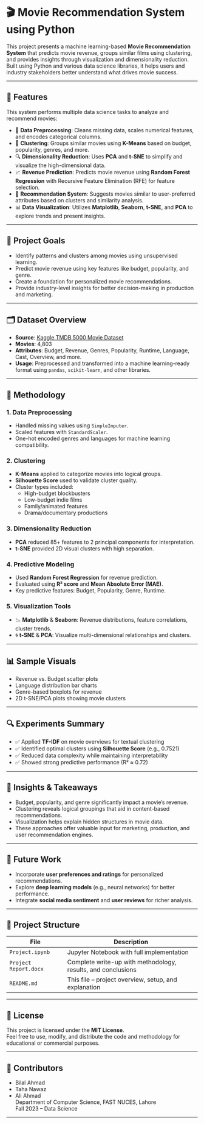 # 🎬 Movie Recommendation System using Python

This project presents a machine learning-based **Movie Recommendation System** that predicts movie revenue, groups similar films using clustering, and provides insights through visualization and dimensionality reduction. Built using Python and various data science libraries, it helps users and industry stakeholders better understand what drives movie success.

---

## 📌 Features

This system performs multiple data science tasks to analyze and recommend movies:

- 📂 **Data Preprocessing**: Cleans missing data, scales numerical features, and encodes categorical columns.
- 🎯 **Clustering**: Groups similar movies using **K-Means** based on budget, popularity, genres, and more.
- 🔍 **Dimensionality Reduction**: Uses **PCA** and **t-SNE** to simplify and visualize the high-dimensional data.
- 📈 **Revenue Prediction**: Predicts movie revenue using **Random Forest Regression** with Recursive Feature Elimination (RFE) for feature selection.
- 🎥 **Recommendation System**: Suggests movies similar to user-preferred attributes based on clusters and similarity analysis.
- 📊 **Data Visualization**: Utilizes **Matplotlib**, **Seaborn**, **t-SNE**, and **PCA** to explore trends and present insights.

---

## 🎯 Project Goals

- Identify patterns and clusters among movies using unsupervised learning.
- Predict movie revenue using key features like budget, popularity, and genre.
- Create a foundation for personalized movie recommendations.
- Provide industry-level insights for better decision-making in production and marketing.

---

## 🗂️ Dataset Overview

- **Source**: [Kaggle TMDB 5000 Movie Dataset](https://www.kaggle.com/datasets/tmdb/tmdb-movie-metadata)
- **Movies**: 4,803
- **Attributes**: Budget, Revenue, Genres, Popularity, Runtime, Language, Cast, Overview, and more.
- **Usage**: Preprocessed and transformed into a machine learning-ready format using `pandas`, `scikit-learn`, and other libraries.

---

## 🧠 Methodology

### 1. Data Preprocessing
- Handled missing values using `SimpleImputer`.
- Scaled features with `StandardScaler`.
- One-hot encoded genres and languages for machine learning compatibility.

### 2. Clustering
- **K-Means** applied to categorize movies into logical groups.
- **Silhouette Score** used to validate cluster quality.
- Cluster types included:
  - High-budget blockbusters
  - Low-budget indie films
  - Family/animated features
  - Drama/documentary productions

### 3. Dimensionality Reduction
- **PCA** reduced 85+ features to 2 principal components for interpretation.
- **t-SNE** provided 2D visual clusters with high separation.

### 4. Predictive Modeling
- Used **Random Forest Regression** for revenue prediction.
- Evaluated using **R² score** and **Mean Absolute Error (MAE)**.
- Key predictive features: Budget, Popularity, Genre, Runtime.

### 5. Visualization Tools
- 📉 **Matplotlib** & **Seaborn**: Revenue distributions, feature correlations, cluster trends.
- 🌀 **t-SNE** & **PCA**: Visualize multi-dimensional relationships and clusters.

---

## 📊 Sample Visuals

- Revenue vs. Budget scatter plots
- Language distribution bar charts
- Genre-based boxplots for revenue
- 2D t-SNE/PCA plots showing movie clusters

---

## 🔍 Experiments Summary

- ✅ Applied **TF-IDF** on movie overviews for textual clustering
- ✅ Identified optimal clusters using **Silhouette Score** (e.g., 0.7521)
- ✅ Reduced data complexity while maintaining interpretability
- ✅ Showed strong predictive performance (R² ≈ 0.72)

---

## 🧠 Insights & Takeaways

- Budget, popularity, and genre significantly impact a movie’s revenue.
- Clustering reveals logical groupings that aid in content-based recommendations.
- Visualization helps explain hidden structures in movie data.
- These approaches offer valuable input for marketing, production, and user recommendation engines.

---

## 🚀 Future Work

- Incorporate **user preferences and ratings** for personalized recommendations.
- Explore **deep learning models** (e.g., neural networks) for better performance.
- Integrate **social media sentiment** and **user reviews** for richer analysis.

---

## 📁 Project Structure

| File | Description |
|------|-------------|
| `Project.ipynb` | Jupyter Notebook with full implementation |
| `Project Report.docx` | Complete write-up with methodology, results, and conclusions |
| `README.md` | This file – project overview, setup, and explanation |

---

## 📝 License

This project is licensed under the **MIT License**.  
Feel free to use, modify, and distribute the code and methodology for educational or commercial purposes.

---

## 🤝 Contributors

- Bilal Ahmad  
- Taha Nawaz  
- Ali Ahmad  
Department of Computer Science, FAST NUCES, Lahore  
Fall 2023 – Data Science

---

